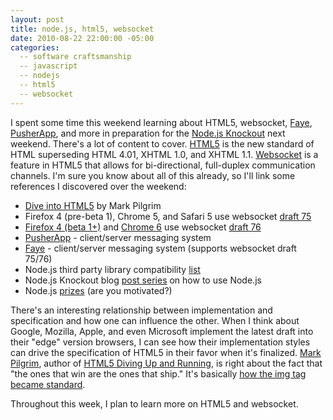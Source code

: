 ```yaml
---
layout: post
title: node.js, html5, websocket
date: 2010-08-22 22:00:00 -05:00
categories:
  -- software craftsmanship
  -- javascript
  -- nodejs
  -- html5
  -- websocket
---
```


I spent some time this weekend learning about HTML5, websocket, [Faye](http://faye.jcoglan.com/), [PusherApp](http://pusherapp.com/), and more in preparation for the [Node.js Knockout](http://nodeknockout.com/) next weekend.  There's a lot of content to cover.  [HTML5](http://en.wikipedia.org/wiki/HTML5) is the new standard of HTML superseding HTML 4.01, XHTML 1.0, and XHTML 1.1.  [Websocket](http://en.wikipedia.org/wiki/WebSockets) is a feature in HTML5 that allows for bi-directional, full-duplex communication channels.  I'm sure you know about all of this already, so I'll link some references I discovered over the weekend:

* [Dive into HTML5](http://diveintohtml5.org/) by Mark Pilgrim
* Firefox 4 (pre-beta 1), Chrome 5, and Safari 5 use websocket [draft 75](http://tools.ietf.org/html/draft-hixie-thewebsocketprotocol-75)
* [Firefox 4 (beta 1+)](http://hacks.mozilla.org/2010/07/firefox-4-beta-1-is-here-whats-in-it-for-web-developers/) and [Chrome 6](http://blog.chromium.org/2010/06/websocket-protocol-updated.html) use websocket [draft 76](http://tools.ietf.org/html/draft-hixie-thewebsocketprotocol-76)
* [PusherApp](http://pusherapp.com/) - client/server messaging system
* [Faye](http://faye.jcoglan.com/) -  client/server messaging system (supports websocket draft 75/76)
* Node.js third party library compatibility [list](http://github.com/ry/node/wiki/Library-compatibility)
* Node.js Knockout blog [post series](http://nodeknockout.posterous.com/) on how to use Node.js
* Node.js [prizes](nodeknockout) (are you motivated?)

There's an interesting relationship between implementation and specification and how one can influence the other.  When I think about Google, Mozilla, Apple, and even Microsoft implement the latest draft into their "edge" version browsers, I can see how their implementation styles can drive the specification of HTML5 in their favor when it's finalized.  [Mark Pilgrim](http://diveintomark.org/about), author of [HTML5 Diving Up and Running](http://www.amazon.com/HTML5-Up-Running-Mark-Pilgrim/dp/0596806027?ie=UTF8&tag=diveintomark-20&creativeASIN=0596806027), is right about the fact that "the ones that win are the ones that ship."  It's basically [how the img tag became standard](http://diveintohtml5.org/past.html).

Throughout this week, I plan to learn more on HTML5 and websocket.
